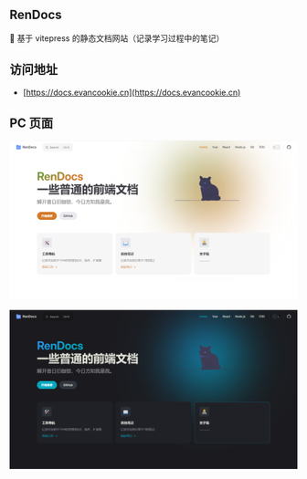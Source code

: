 ## RenDocs

📖 基于 vitepress 的静态文档网站（记录学习过程中的笔记）

## 访问地址

- [https://docs.evancookie.cn](https://docs.evancookie.cn)

## PC 页面

![img](./images/home_white.png)

![img](./images/home_dark.png)

